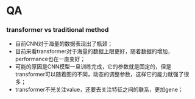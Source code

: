 # QA

### transformer vs traditional method

* 目前CNN对于海量的数据表现出了瓶颈；
* 目前来看transformer对于海量的数据上限更好，随着数据的增加，performance也在一直变好；
* 可能的原因是CNN模型一旦训练完成，它的参数就是固定的，但是transformer可以随着图的不同，动态的调整参数，这样它的能力就强了很多；
* transformer不光关注value，还要去关注特征之间的联系，更加gene；